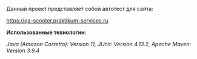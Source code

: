 Данный проект представляет собой автотест для сайта:

https://qa-scooter.praktikum-services.ru

**Использованные технологии:**

_Java (Amazon Corretto): Version 11,
JUnit: Version 4.13.2,
Apache Maven: Version 3.9.4_

